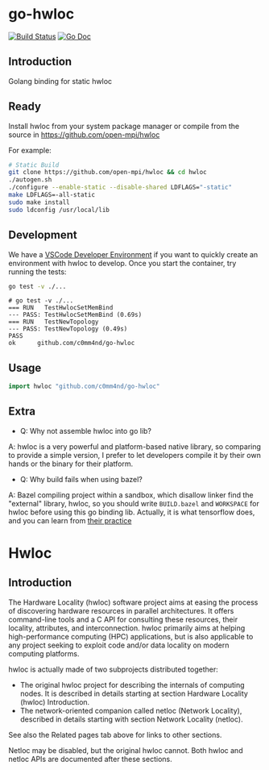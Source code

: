 # go-hwloc

[![Build Status](https://travis-ci.com/c0mm4nd/go-hwloc.svg?branch=master)](https://travis-ci.com/c0mm4nd/go-hwloc)
[![Go Doc](https://godoc.org/godoc.org/github.com/c0mm4nd/go-hwloc?status.svg)](https://godoc.org/github.com/c0mm4nd/go-hwloc)

## Introduction

Golang binding for static hwloc

## Ready

Install hwloc from your system package manager or compile from the source in https://github.com/open-mpi/hwloc

For example:
```bash
# Static Build
git clone https://github.com/open-mpi/hwloc && cd hwloc
./autogen.sh
./configure --enable-static --disable-shared LDFLAGS="-static"
make LDFLAGS=-all-static
sudo make install
sudo ldconfig /usr/local/lib
```

## Development

We have a [VSCode Developer Environment](.devcontainer) if you want to quickly create an environment with hwloc to develop. Once you start the container, try running the tests:

```bash
go test -v ./...
```
```console
# go test -v ./...
=== RUN   TestHwlocSetMemBind
--- PASS: TestHwlocSetMemBind (0.69s)
=== RUN   TestNewTopology
--- PASS: TestNewTopology (0.49s)
PASS
ok      github.com/c0mm4nd/go-hwloc
```

## Usage

```go
import hwloc "github.com/c0mm4nd/go-hwloc"
```

## Extra

- Q: Why not assemble hwloc into go lib?

A: hwloc is a very powerful and platform-based native library, so comparing to provide a simple version, I prefer to let developers compile it by their own hands or the binary for their platform.

- Q: Why build fails when using bazel?

A: Bazel compiling project within a sandbox, which disallow linker find the "external" library, hwloc, so you should write `BUILD.bazel` and `WORKSPACE` for hwloc before using this go binding lib. Actually, it is what tensorflow does, and you can learn from [their practice](https://github.com/tensorflow/tensorflow/tree/master/third_party/hwloc)

# Hwloc

## Introduction

The Hardware Locality (hwloc) software project aims at easing the process of
discovering hardware resources in parallel architectures. It offers
command-line tools and a C API for consulting these resources, their locality,
attributes, and interconnection. hwloc primarily aims at helping
high-performance computing (HPC) applications, but is also applicable to any
project seeking to exploit code and/or data locality on modern computing
platforms.

hwloc is actually made of two subprojects distributed together:

  * The original hwloc project for describing the internals of computing nodes.
 It is described in details starting at section Hardware Locality (hwloc)
 Introduction.
  * The network-oriented companion called netloc (Network Locality), described
 in details starting with section Network Locality (netloc).

See also the Related pages tab above for links to other sections.

Netloc may be disabled, but the original hwloc cannot. Both hwloc and netloc
APIs are documented after these sections.
